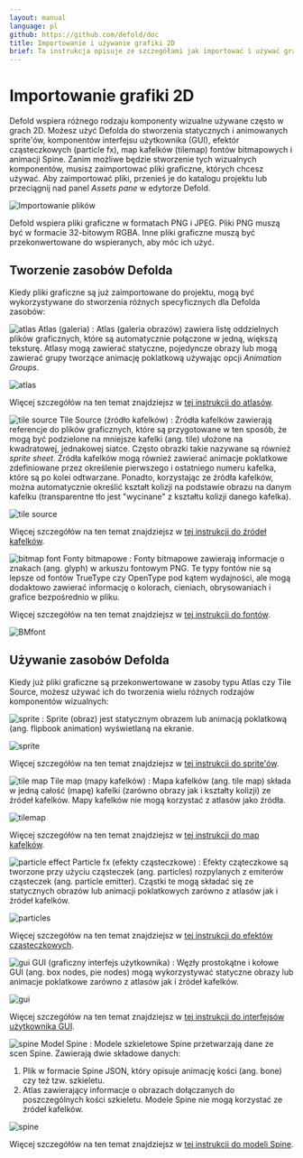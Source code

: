 ```yaml
---
layout: manual
language: pl
github: https://github.com/defold/doc
title: Importowanie i używanie grafiki 2D
brief: Ta instrukcja opisuje ze szczegółami jak importować i używać grafiki 2D.
---
```


# Importowanie grafiki 2D

Defold wspiera różnego rodzaju komponenty wizualne używane często w grach 2D. Możesz użyć Defolda do stworzenia statycznych i animowanych sprite'ów, komponentów interfejsu użytkownika (GUI), efektór cząsteczkowych (particle fx), map kafelków (tilemap) fontów bitmapowych i animacji Spine. Zanim możliwe będzie stworzenie tych wizualnych komponentów, musisz zaimportować pliki graficzne, których chcesz używać. Aby zaimportować pliki, przenieś je do katalogu projektu lub przeciągnij nad panel *Assets pane* w edytorze Defold.

![Importowanie plików](/manuals/images/graphics/import.png)

<div class='sidenote' markdown='1'>
Defold wspiera pliki graficzne w formatach PNG i JPEG. Pliki PNG muszą być w formacie 32-bitowym RGBA. Inne pliki graficzne muszą być przekonwertowane do wspieranych, aby móc ich użyć.
</div>


## Tworzenie zasobów Defolda

Kiedy pliki graficzne są już zaimportowane do projektu, mogą być wykorzystywane do stworzenia różnych specyficznych dla Defolda zasobów:

![atlas](/manuals/images/icons/atlas.png) Atlas (galeria)
: Atlas (galeria obrazów) zawiera listę oddzielnych plików graficznych, które są automatycznie połączone w jedną, większą teksturę. Atlasy mogą zawierać statyczne, pojedyncze obrazy lub mogą zawierać grupy tworzące animację poklatkową używając opcji *Animation Groups*.

  ![atlas](/manuals/images/graphics/atlas.png)

Więcej szczegółów na ten temat znajdziejsz w [tej instrukcji do atlasów](/pl/manuals/atlas).

![tile source](/manuals/images/icons/tilesource.png) Tile Source (źródło kafelków)
: Żródła kafelków zawierają referencje do plików graficznych, które są przygotowane w ten sposób, że mogą być podzielone na mniejsze kafelki (ang. tile) ułożone na kwadratowej, jednakowej siatce. Często obrazki takie nazywane są również _sprite sheet_. Źródła kafelków mogą również zawierać animacje poklatkowe zdefiniowane przez określenie pierwszego i ostatniego numeru kafelka, które są po kolei odtwarzane. Ponadto, korzystając ze źródła kafelków, można automatycznie określić kształt kolizji na podstawie obrazu na danym kafelku (transparentne tło jest "wycinane" z kształtu kolizji danego kafelka).

  ![tile source](/manuals/images/graphics/tilesource.png)

Więcej szczegółów na ten temat znajdziejsz w [tej instrukcji do źródeł kafelków](/pl/manuals/tilesource).

![bitmap font](/manuals/images/icons/font.png) Fonty bitmapowe
: Fonty bitmapowe zawierają informacje o znakach (ang. glyph) w arkuszu fontowym PNG. Te typy fontów nie są lepsze od fontów TrueType czy OpenType pod kątem wydajności, ale mogą dodaktowo zawierać informację o kolorach, cieniach, obrysowaniach i grafice bezpośrednio w pliku.

Więcej szczegółów na ten temat znajdziejsz w [tej instrukcji do fontów](/pl/manuals/font/#bitmap-bmfonts).

  ![BMfont](/manuals/images/font/bm_font.png)


## Używanie zasobów Defolda

Kiedy już pliki graficzne są przekonwertowane w zasoby typu Atlas czy Tile Source, możesz używać ich do tworzenia wielu różnych rodzajów komponentów wizualnych:

![sprite](/manuals/images/icons/sprite.png)
: Sprite (obraz) jest statycznym obrazem lub animacją poklatkową (ang. flipbook animation) wyświetlaną na ekranie.

  ![sprite](/manuals/images/graphics/sprite.png)

Więcej szczegółów na ten temat znajdziejsz w [tej instrukcji do sprite'ów](/pl/manuals/sprite).

![tile map](/manuals/images/icons/tilemap.png) Tile map (mapy kafelków)
: Mapa kafelków (ang. tile map) składa w jedną całość (mapę) kafelki (zarówno obrazy jak i kształty kolizji) ze źródeł kafelków. Mapy kafelków nie mogą korzystać z atlasów jako źródła.

  ![tilemap](/manuals/images/graphics/tilemap.png)

Więcej szczegółów na ten temat znajdziejsz w [tej instrukcji do map kafelków](/pl/manuals/tilemap).

![particle effect](/manuals/images/icons/particlefx.png) Particle fx (efekty cząsteczkowe)
: Efekty cząteczkowe są tworzone przy użyciu cząsteczek (ang. particles) rozpylanych z emiterów cząsteczek (ang. particle emitter). Cząstki te mogą składać się ze statycznych obrazów lub animacji poklatkowych zarówno z atlasów jak i źródeł kafelków.

  ![particles](/manuals/images/graphics/particles.png)

Więcej szczegółów na ten temat znajdziejsz w [tej instrukcji do efektów cząsteczkowych](/pl/manuals/particlefx).

![gui](/manuals/images/icons/gui.png) GUI (graficzny interfejs użytkownika)
: Węzły prostokątne i kołowe GUI (ang. box nodes, pie nodes) mogą wykorzystywać statyczne obrazy lub animacje poklatkowe zarówno z atlasów jak i źródeł kafelków.

  ![gui](/manuals/images/graphics/gui.png)

Więcej szczegółów na ten temat znajdziejsz w [tej instrukcji do interfejsów użytkownika GUI](/pl/manuals/gui).

![spine](/manuals/images/icons/spine-model.png) Model Spine
: Modele szkieletowe Spine przetwarzają dane ze scen Spine. Zawierają dwie składowe danych:

  1. Plik w formacie Spine JSON, który opisuje animację kości (ang. bone) czy też tzw. szkieletu.
  2. Atlas zawierający informacje o obrazach dołączanych do poszczególnych kości szkieletu. Modele Spine nie mogą korzystać ze źródeł kafelków.

  ![spine](/manuals/images/graphics/spine.png)

Więcej szczegółów na ten temat znajdziejsz w [tej instrukcji do modeli Spine](/manuals/spinemodel).

